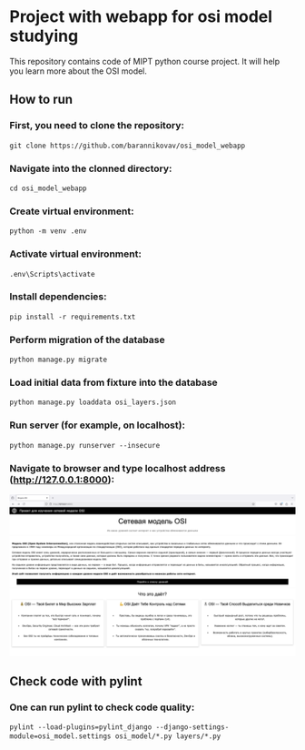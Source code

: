 # Project with webapp for osi model studying
This repository contains code of MIPT python course project. It will help you learn more about the OSI model.

## How to run
### First, you need to clone the repository:
```
git clone https://github.com/barannikovav/osi_model_webapp
```

### Navigate into the clonned directory:
```
cd osi_model_webapp
```

### Create virtual environment:
```
python -m venv .env
```

### Activate virtual environment:
```
.env\Scripts\activate
```

### Install dependencies:
```
pip install -r requirements.txt
```

### Perform migration of the database
```
python manage.py migrate
```

### Load initial data from fixture into the database
```
python manage.py loaddata osi_layers.json
```

### Run server (for example, on localhost):
```
python manage.py runserver --insecure
```

### Navigate to browser and type localhost address (http://127.0.0.1:8000):
![](preview.png)


## Check code with pylint
### One can run pylint to check code quality:
```
pylint --load-plugins=pylint_django --django-settings-module=osi_model.settings osi_model/*.py layers/*.py